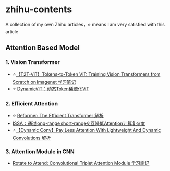 # zhihu-contents
A collection of my own Zhihu articles，⭐ means I am very satisfied with this article

## Attention Based Model
### 1. Vision Transformer
- ⭐[【T2T-ViT】Tokens-to-Token ViT: Training Vision Transformers from Scratch on Imagenet 学习笔记](https://zhuanlan.zhihu.com/p/359930253)
- ⭐ [DynamicViT：动态Token稀疏化ViT](https://zhuanlan.zhihu.com/p/380353779)

### 2. Efficient Attention
- ⭐ [Reformer: The Efficient Transformer 解析](https://zhuanlan.zhihu.com/p/360074457)
- [ISSA：通过long-range short-range交互降低Attention计算复杂度](https://zhuanlan.zhihu.com/p/363355768)
- ⭐[【Dynamic Conv】Pay Less Attention With Lightweight And Dynamic Convolutions 解析](https://zhuanlan.zhihu.com/p/364163868)

### 3. Attention Module in CNN
- [Rotate to Attend: Convolutional Triplet Attention Module 学习笔记](https://zhuanlan.zhihu.com/p/360028132)
